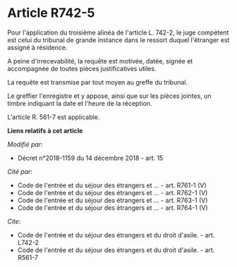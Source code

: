 # Article R742-5

Pour l'application du troisième alinéa de l'article L. 742-2, le juge compétent est celui du tribunal de grande instance dans
le ressort duquel l'étranger est assigné à résidence. 

A peine d'irrecevabilité, la requête est motivée, datée, signée et accompagnée de toutes pièces justificatives utiles.

La requête est transmise par tout moyen au greffe du tribunal.

Le greffier l'enregistre et y appose, ainsi que sur les pièces jointes, un timbre indiquant la date et l'heure de la
réception.

L'article R. 561-7 est applicable.

**Liens relatifs à cet article**

_Modifié par_:

  - Décret n°2018-1159 du 14 décembre 2018 - art. 15

_Cité par_:

  - Code de l'entrée et du séjour des étrangers et ... - art. R761-1 (V)
  - Code de l'entrée et du séjour des étrangers et ... - art. R762-1 (V)
  - Code de l'entrée et du séjour des étrangers et ... - art. R763-1 (V)
  - Code de l'entrée et du séjour des étrangers et ... - art. R764-1 (V)

_Cite_:

  - Code de l'entrée et du séjour des étrangers et du droit d'asile. - art. L742-2
  - Code de l'entrée et du séjour des étrangers et du droit d'asile. - art. R561-7
